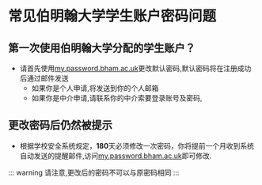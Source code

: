 # 常见伯明翰大学学生账户密码问题

## 第一次使用伯明翰大学分配的学生账户？

- 请首先使用[my.password.bham.ac.uk](my.password.bham.ac.uk)更改默认密码,默认密码将在注册成功后通过邮件发送
    - 如果你是个人申请,将发送到你的个人邮箱
    - 如果你是中介申请,请联系你的中介索要登录账号及密码,

## 更改密码后仍然被提示

- 根据学校安全系统规定，**180**天必须修改一次密码，你将提前一个月收到系统自动发送的提醒邮件,访问[my.password.bham.ac.uk](my.password.bham.ac.uk)即可修改.

::: warning
请注意,更改后的密码不可以与原密码相同
:::

